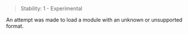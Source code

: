 
> Stability: 1 - Experimental

An attempt was made to load a module with an unknown or unsupported format.

<a id="ERR_UNKNOWN_SIGNAL"></a>
